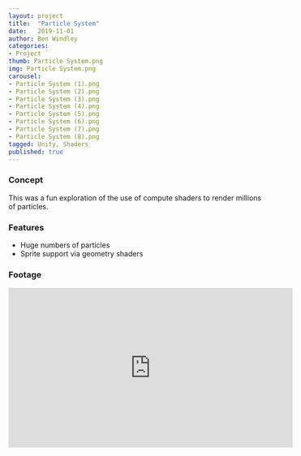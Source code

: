 ```yaml
---
layout: project
title:  "Particle System"
date:   2019-11-01
author: Ben Windley
categories:
- Project
thumb: Particle System.png
img: Particle System.png
carousel:
- Particle System (1).png
- Particle System (2).png
- Particle System (3).png
- Particle System (4).png
- Particle System (5).png
- Particle System (6).png
- Particle System (7).png
- Particle System (8).png
tagged: Unity, Shaders
published: true
---
```


### Concept

This was a fun exploration of the use of compute shaders to render millions of particles.

### Features

- Huge numbers of particles
- Sprite support via geometry shaders

### Footage

<p style="text-align: center">
<iframe width="560" height="315" src="https://www.youtube.com/embed/WmjeFK1rSZw?rel=0&amp;showinfo=0" frameborder="0" allow="autoplay; encrypted-media" allowfullscreen></iframe>
</p>
